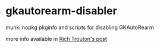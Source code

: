 # gkautorearm-disabler
munki nopkg pkginfo and scripts for disabling GKAutoRearm

more info available in [Rich Trouton's post](https://derflounder.wordpress.com/2015/07/31/gatekeeper-automatically-re-enables-after-30-days-on-yosemite-and-later/)
